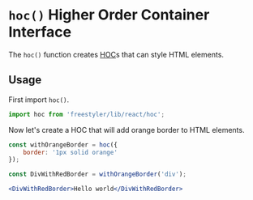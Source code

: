 # `hoc()` Higher Order Container Interface

The `hoc()` function creates [HOC](https://mailonline.github.io/libreact/en/Introduction.html#hoc)s that can style HTML elements.


## Usage

First import `hoc()`.

```js
import hoc from 'freestyler/lib/react/hoc';
```

Now let's create a HOC that will add orange border to HTML elements.

```jsx
const withOrangeBorder = hoc({
    border: '1px solid orange'
});

const DivWithRedBorder = withOrangeBorder('div');

<DivWithRedBorder>Hello world</DivWithRedBorder>
```

